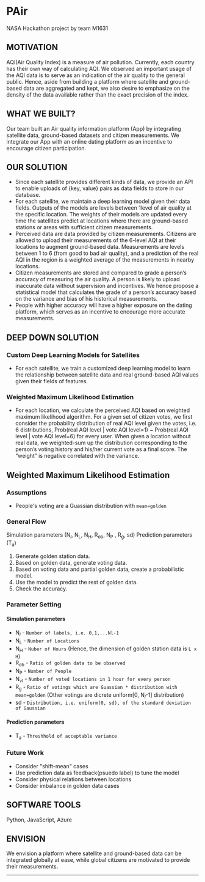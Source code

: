 # PAir
NASA Hackathon project by team M1631

## MOTIVATION

AQI(Air Quality Index) is a measure of air pollution. Currently, each country has their own way of calculating AQI. We observed an important usage of the AQI data is to serve as an indication of the air quality to the general public. Hence, aside from building a platform where satellite and ground-based data are aggregated and kept, we also desire to emphasize on the density of the data available rather than the exact precision of the index.

## WHAT WE BUILT?

Our team built an Air quality information platform (App) by integrating satellite data, ground-based datasets and citizen measurements. We integrate our App with an online dating platform as an incentive to encourage citizen participation. 

## OUR SOLUTION
- Since each satellite provides different kinds of data, we provide an API to enable uploads of {key, value} pairs as data fields to store in our database.
- For each satellite, we maintain a deep learning model given their data fields. Outputs of the models are levels between 1level of air quality at the specific location. The weights of their models are updated every time the satellites predict at locations where there are ground-based stations or areas with sufficient citizen measurements.
- Perceived data are data provided by citizen measurements. Citizens are allowed to upload their measurements of the 6-level AQI at their locations to augment ground-based data. Measurements are levels between 1 to 6 (from good to bad air quality), and a prediction of the real AQI in the region is a weighted average of the measurements in nearby locations.
- Citizen measurements are stored and compared to grade a person’s accuracy of measuring the air quality. A person is likely to upload inaccurate data without supervision and incentives. We hence propose a statistical model that calculates the grade of a person’s accuracy based on the variance and bias of his historical measurements. 
- People with higher accuracy will have a higher exposure on the dating platform, which serves as an incentive to encourage more accurate measurements.

## DEEP DOWN SOLUTION

### Custom Deep Learning Models for Satellites
- For each satellite, we train a customized deep learning model to learn the relationship between satellite data and real ground-based AQI values given their fields of features. 

### Weighted Maximum Likelihood Estimation
- For each location, we calculate the perceived AQI based on weighted maximum likelihood algorithm. For a given set of citizen votes, we first consider the probability distribution of real AQI level given the votes, i.e. 6 distributions, Prob(real AQI level | vote AQI level=1) ~ Prob(real AQI level | vote AQI level=6) for every user. When given a location without real data, we weighted-sum up the distribution corresponding to the person’s voting history and his/her current vote as a final score. The “weight” is negative correlated with the variance.  

## Weighted Maximum Likelihood Estimation

### Assumptions

* People's voting are a Guassian distribution with `mean=golden`


### General Flow

Simulation parameters (N<sub>*l*</sub>, N<sub>L</sub>, N<sub>H</sub>, R<sub>ob</sub>, N<sub>P</sub> , R<sub>g</sub>, sd)
Prediction parameters (T<sub>a</sub>)
1. Generate golden station data.
2. Based on golden data, generate voting data.
3. Based on voting data and partial golden data, create a probabilistic model.
4. Use the model to predict the rest of golden data.
5. Check the accuracy.

### Parameter Setting

#### Simulation parameters
* N<sub>*l*</sub> - `Number of labels, i.e. 0,1,...Nl-1`
* N<sub>L</sub> - `Number of Locations`
* N<sub>H</sub> - `Nuber of Hours`
  (Hence, the dimension of golden station data is `L x H`)
* R<sub>ob</sub> - `Ratio of golden data to be observed`
* N<sub>P</sub> - `Number of People`
* N<sub>vl</sub> - `Number of voted locations in 1 hour for every person`
* R<sub>g</sub> - `Ratio of votings which are Guassian * distribution with mean=golden`
  (Other votings are dicrete uniform[0, N<sub>*l*</sub>-1] distribution)
* sd - `Distribution, i.e. uniform(0, sd), of the standard deviation of Gaussian`
  
#### Prediction parameters
* T<sub>a</sub> - `Threshhold of acceptable variance`

### Future Work
* Consider "shift-mean" cases
* Use prediction data as feedback(psuedo label) to tune the model
* Consider physical relations between locations
* Consider imbalance in golden data cases

## SOFTWARE TOOLS
Python, JavaScript, Azure

## ENVISION
We envision a platform where satellite and ground-based data can be integrated globally at ease, while global citizens are motivated to provide their measurements.


---